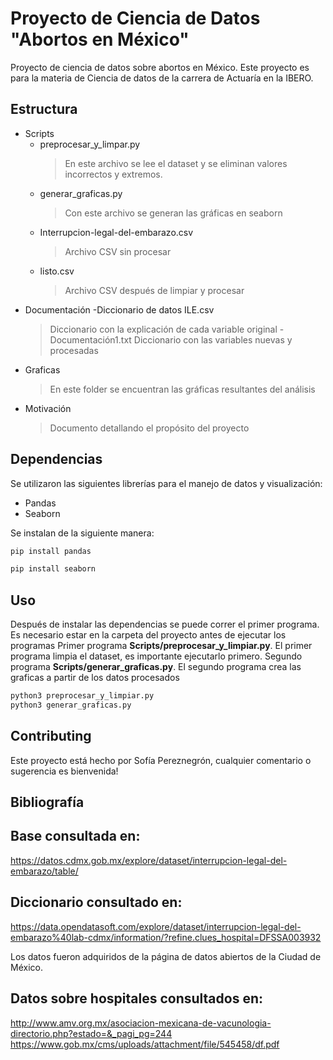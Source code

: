 # Proyecto de Ciencia de Datos "Abortos en México"
Proyecto de ciencia de datos sobre abortos en México.
Este proyecto es para la materia de Ciencia de datos de la carrera de Actuaría en la IBERO.


## Estructura
- Scripts 
  - preprocesar_y_limpar.py
    > En este archivo se lee el dataset y se eliminan valores incorrectos y extremos.
  - generar_graficas.py
    > Con este archivo se generan las gráficas en seaborn
  - Interrupcion-legal-del-embarazo.csv
    > Archivo CSV sin procesar
  - listo.csv
    > Archivo CSV después de limpiar y procesar
- Documentación
  -Diccionario de datos ILE.csv
    > Diccionario con la explicación de cada variable original 
  -Documentación1.txt
    > Diccionario con las variables nuevas y procesadas
- Graficas
  > En este folder se encuentran las gráficas resultantes del análisis
- Motivación
  > Documento detallando el propósito del proyecto


## Dependencias
Se utilizaron las siguientes librerías para el manejo de datos y visualización:

- Pandas
- Seaborn

Se instalan de la siguiente manera:

```bash
pip install pandas
```
```bash
pip install seaborn
```


## Uso
Después de instalar las dependencias se puede correr el primer programa. 
Es necesario estar en la carpeta del proyecto antes de ejecutar los programas
Primer programa **Scripts/preprocesar_y_limpiar.py**.
El primer programa limpia el dataset, es importante ejecutarlo primero.
Segundo programa **Scripts/generar_graficas.py**.
El segundo programa crea las graficas a partir de los datos procesados
```python
python3 preprocesar_y_limpiar.py
python3 generar_graficas.py
```

## Contributing
Este proyecto está hecho por Sofía Pereznegrón, cualquier comentario o sugerencia es bienvenida!

## Bibliografía

## Base consultada en:
https://datos.cdmx.gob.mx/explore/dataset/interrupcion-legal-del-embarazo/table/

## Diccionario consultado en:
https://data.opendatasoft.com/explore/dataset/interrupcion-legal-del-embarazo%40lab-cdmx/information/?refine.clues_hospital=DFSSA003932

Los datos fueron adquiridos de la página de datos abiertos de la Ciudad de México.
## Datos sobre hospitales consultados en:
http://www.amv.org.mx/asociacion-mexicana-de-vacunologia-directorio.php?estado=&_pagi_pg=244
https://www.gob.mx/cms/uploads/attachment/file/545458/df.pdf
